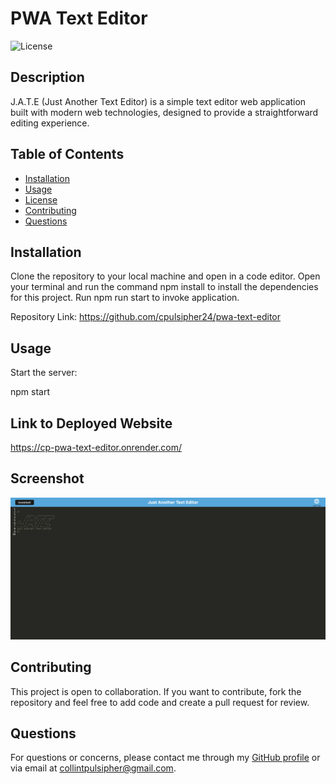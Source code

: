 
# PWA Text Editor
    
![License](https://img.shields.io/badge/License-MIT-blue.svg)
    
## Description
J.A.T.E (Just Another Text Editor) is a simple text editor web application built with modern web technologies, designed to provide a straightforward editing experience.

## Table of Contents
- [Installation](#installation)
- [Usage](#usage)
- [License](#license)
- [Contributing](#contributing)
- [Questions](#questions)
    
## Installation
Clone the repository to your local machine and open in a code editor. Open your terminal and run the command npm install to install the dependencies for this project. Run npm run start to invoke application. 

Repository Link: https://github.com/cpulsipher24/pwa-text-editor
    
## Usage
Start the server:

npm start

## Link to Deployed Website
https://cp-pwa-text-editor.onrender.com/

## Screenshot
![Screenshot](./Images/screenshot.jpg)

## Contributing
This project is open to collaboration. If you want to contribute, fork the repository and feel free to add code and create a pull request for review. 
    
## Questions
For questions or concerns, please contact me through my [GitHub profile](https://github.com/cpulsipher24) or via email at collintpulsipher@gmail.com.
